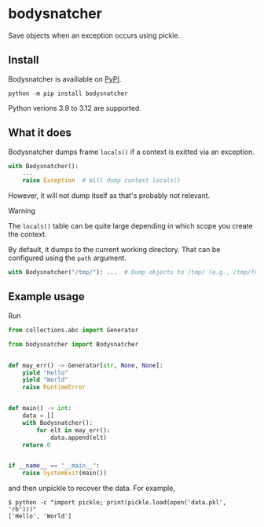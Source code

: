 # bodysnatcher

Save objects when an exception occurs using pickle.

## Install

Bodysnatcher is availiable on [PyPI](https://pypi.org/project/bodysnatcher/).

```shell
python -m pip install bodysnatcher
```

Python verions 3.9 to 3.12 are supported.

## What it does

Bodysnatcher dumps frame `locals()` if a context is exitted via an exception.

```python
with Bodysnatcher():
    ...
    raise Exception  # Will dump context locals()
```

However, it will not dump itself as that's probably not relevant.

> [!WARNING]
> The `locals()` table can be quite large depending in which scope you create
> the context.


By default, it dumps to the current working directory. That can be configured
using the `path` argument.

```python
with Bodysnatcher("/tmp/"): ...  # Dump objects to /tmp/ (e.g., /tmp/foo.pkl)
```

## Example usage

Run

```python
from collections.abc import Generator

from bodysnatcher import Bodysnatcher


def may_err() -> Generator[str, None, None]:
    yield "Hello"
    yield "World"
    raise RuntimeError


def main() -> int:
    data = []
    with Bodysnatcher():
        for elt in may_err():
            data.append(elt)
    return 0


if __name__ == "__main__":
    raise SystemExit(main())
```

and then unpickle to recover the data. For example,

```
$ python -c "import pickle; print(pickle.load(open('data.pkl', 'rb')))"
['Hello', 'World']
```
